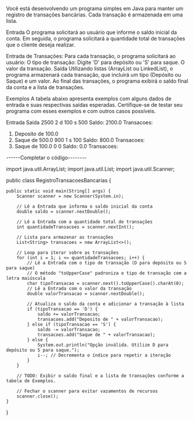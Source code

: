 Você está desenvolvendo um programa simples em Java para manter um registro de transações bancárias. Cada transação é armazenada em uma lista.

Entrada
O programa solicitará ao usuário que informe o saldo inicial da conta.
Em seguida, o programa solicitará a quantidade total de transações que o cliente deseja realizar.

Entrada de Transações:
Para cada transação, o programa solicitará ao usuário:
O tipo de transação: Digite 'D' para depósito ou 'S' para saque.
O valor da transação.
Saída
Utilizando listas (ArrayList ou LinkedList), o programa armazenará cada transação, que incluirá um tipo (Depósito ou Saque) e um valor.
Ao final das transações, o programa exibirá o saldo final da conta e a lista de transações.
 

Exemplos
A tabela abaixo apresenta exemplos com alguns dados de entrada e suas respectivas saídas esperadas. Certifique-se de testar seu programa com esses exemplos e com outros casos possíveis.

Entrada	Saída
2500
2
d
100
s
500	Saldo: 2100.0
Transacoes:
1. Deposito de 100.0
2. Saque de 500.0
900
1
s
100	Saldo: 800.0
Transacoes:
1. Saque de 100.0
0
0	Saldo: 0.0
Transacoes:

------Completar o código--------

import java.util.ArrayList;
import java.util.List;
import java.util.Scanner;

public class RegistroTransacoesBancarias {

    public static void main(String[] args) {
        Scanner scanner = new Scanner(System.in);

        // Lê a Entrada que informa o saldo inicial da conta
        double saldo = scanner.nextDouble();

        // Lê a Entrada com a quantidade total de transações
        int quantidadeTransacoes = scanner.nextInt();

        // Lista para armazenar as transações
        List<String> transacoes = new ArrayList<>();

        // Loop para iterar sobre as transações
        for (int i = 1; i <= quantidadeTransacoes; i++) {
            // Lê a Entrada com o tipo de transação (D para depósito ou S para saque)
            // O método "toUpperCase" padroniza o tipo de transação com a letra maiúscula
            char tipoTransacao = scanner.next().toUpperCase().charAt(0);
            // Lê a Entrada com o valor da transação
            double valorTransacao = scanner.nextDouble();

            // Atualiza o saldo da conta e adicionar a transação à lista
            if (tipoTransacao == 'D') {
                saldo += valorTransacao;
                transacoes.add("Deposito de " + valorTransacao);
            } else if (tipoTransacao == 'S') {
                saldo -= valorTransacao;
                transacoes.add("Saque de " + valorTransacao);
            } else {
                System.out.println("Opção inválida. Utilize D para depósito ou S para saque.");
                i--; // Decrementa o índice para repetir a iteração
            }
        }

        // TODO: Exibir o saldo final e a lista de transações conforme a tabela de Exemplos.

        // Fechar o scanner para evitar vazamentos de recursos
        scanner.close();
    }
}
